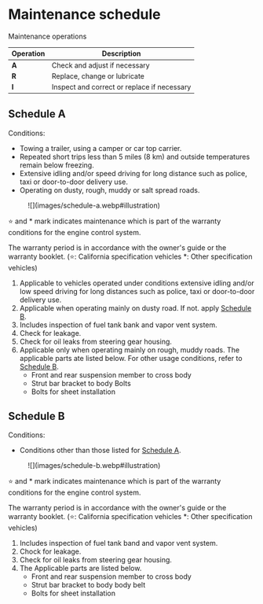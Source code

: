 # Maintenance schedule

Maintenance operations

| Operation | Description                                 |
|-----------|---------------------------------------------|
| **A**     | Check and adjust if necessary               |
| **R**     | Replace, change or lubricate                |
| **I**     | Inspect and correct or replace if necessary |

## Schedule A

Conditions:

* Towing a trailer, using a camper or car top carrier.
* Repeated short trips less than 5 miles (8 km) and outside temperatures remain below freezing.
* Extensive idling and/or speed driving for long distance such as police, taxi or door-to-door delivery use.
* Operating on dusty, rough, muddy or salt spread roads.

<figure markdown="span">
  ![](images/schedule-a.webp#illustration)
</figure>

⭐️ and * mark indicates maintenance which is part of the warranty conditions for the engine control system.

The warranty period is in accordance with the owner's guide or the warranty booklet. (⭐️: California specification
vehicles *: Other specification vehicles)

1. Applicable to vehicles operated under conditions extensive idling and/or low speed driving for long distances such
   as police, taxi or door-to-door delivery use.
2. Applicable when operating mainly on dusty road. If not. apply [Schedule B](#schedule-b).
3. Includes inspection of fuel tank bank and vapor vent system.
4. Check for leakage.
5. Check for oil leaks from steering gear housing.
6. Applicable only when operating mainly on rough, muddy roads. The applicable parts ate listed below.
   For other usage conditions, refer to [Schedule B](#schedule-b).
    * Front and rear suspension member to cross body
    * Strut bar bracket to body Bolts
    * Bolts for sheet installation

## Schedule B

Conditions:

* Conditions other than those listed for [Schedule A](#schedule-a).

<figure markdown="span">
  ![](images/schedule-b.webp#illustration)
</figure>

⭐️ and * mark indicates maintenance which is part of the warranty conditions for the engine control system.

The warranty period is in accordance with the owner's guide or the warranty booklet. (⭐️: California specification
vehicles *: Other specification vehicles)

1. Includes inspection of fuel tank band and vapor vent system.
2. Chock for leakage.
3. Check for oil leaks from steering gear housing.
4. The Applicable parts are listed below.
    * Front and rear suspension member to cross body
    * Strut bar bracket to body body belt
    * Bolts for sheet installation
